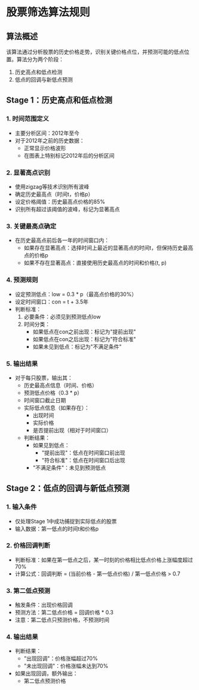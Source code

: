 # 股票筛选算法规则

## 算法概述
该算法通过分析股票的历史价格走势，识别关键价格点位，并预测可能的低点位置。算法分为两个阶段：
1. 历史高点和低点检测
2. 低点的回调与新低点预测

## Stage 1：历史高点和低点检测

### 1. 时间范围定义
- 主要分析区间：2012年至今
- 对于2012年之前的历史数据：
  - 正常显示价格波形
  - 在图表上特别标记2012年后的分析区间

### 2. 显著高点识别
- 使用zigzag等技术识别所有波峰
- 确定历史最高点（时间t，价格p）
- 设定价格阈值：历史最高点价格的85%
- 识别所有超过该阈值的波峰，标记为显著高点

### 3. 关键最高点确定
- 在历史最高点前后各一年的时间窗口内：
  - 如果存在显著高点：选择时间上最近的显著高点的时间t，但保持历史最高点的价格p
  - 如果不存在显著高点：直接使用历史最高点的时间和价格(t, p)

### 4. 预测规则
- 设定预测低点：low = 0.3 * p（最高点价格的30%）
- 设定时间窗口：con = t + 3.5年
- 判断标准：
  1. 必要条件：必须见到预测低点low
  2. 时间分类：
     - 如果低点在con之前出现：标记为"提前出现"
     - 如果低点在con之后出现：标记为"符合标准"
     - 如果未见到低点：标记为"不满足条件"

### 5. 输出结果
- 对于每只股票，输出其：
  - 历史最高点信息（时间、价格）
  - 预测低点价格（0.3 * p）
  - 时间窗口截止日期
  - 实际低点信息（如果存在）：
    - 出现时间
    - 实际价格
    - 是否提前出现（相对于时间窗口）
  - 判断结果：
    - 如果见到低点：
      - "提前出现"：低点在时间窗口前出现
      - "符合标准"：低点在时间窗口后出现
    - "不满足条件"：未见到预测低点

## Stage 2：低点的回调与新低点预测

### 1. 输入条件
- 仅处理Stage 1中成功捕捉到实际低点的股票
- 输入数据：第一低点的时间t和价格p

### 2. 价格回调判断
- 判断标准：如果在第一低点之后，某一时刻的价格相比低点价格上涨幅度超过70%
- 计算公式：回调判断 = (当前价格 - 第一低点价格) / 第一低点价格 > 0.7

### 3. 第二低点预测
- 触发条件：出现价格回调
- 预测方法：第二低点价格 = 回调价格 * 0.3
- 注意：第二低点只预测价格，不预测时间

### 4. 输出结果
- 判断结果：
  - "出现回调"：价格涨幅超过70%
  - "未出现回调"：价格涨幅未达到70%
- 如果出现回调，额外输出：
  - 第二低点预测价格
  